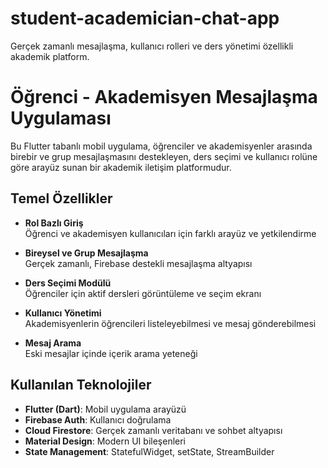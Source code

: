 # student-academician-chat-app
Gerçek zamanlı mesajlaşma, kullanıcı rolleri ve ders yönetimi özellikli akademik platform.

# Öğrenci - Akademisyen Mesajlaşma Uygulaması

Bu Flutter tabanlı mobil uygulama, öğrenciler ve akademisyenler arasında birebir ve grup mesajlaşmasını destekleyen, ders seçimi ve kullanıcı rolüne göre arayüz sunan bir akademik iletişim platformudur.

## Temel Özellikler

- **Rol Bazlı Giriş**  
  Öğrenci ve akademisyen kullanıcıları için farklı arayüz ve yetkilendirme

- **Bireysel ve Grup Mesajlaşma**  
  Gerçek zamanlı, Firebase destekli mesajlaşma altyapısı

- **Ders Seçimi Modülü**  
  Öğrenciler için aktif dersleri görüntüleme ve seçim ekranı

- **Kullanıcı Yönetimi**  
  Akademisyenlerin öğrencileri listeleyebilmesi ve mesaj gönderebilmesi

- **Mesaj Arama**  
  Eski mesajlar içinde içerik arama yeteneği

## Kullanılan Teknolojiler

- **Flutter (Dart)**: Mobil uygulama arayüzü
- **Firebase Auth**: Kullanıcı doğrulama
- **Cloud Firestore**: Gerçek zamanlı veritabanı ve sohbet altyapısı
- **Material Design**: Modern UI bileşenleri
- **State Management**: StatefulWidget, setState, StreamBuilder
